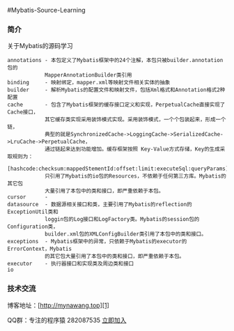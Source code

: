 ﻿#Mybatis-Source-Learning


### 简介

关于Mybatis的源码学习

```
annotations - 本包定义了Mybatis框架中的24个注解，本包只被builder.annotation包的
            MapperAnnotationBuilder类引用
binding     - 映射绑定，mapper.xml等映射文件相关实体的抽象
builder     - 解析Mybatis的配置文件和映射文件，包括Xml格式和Annotation格式2种配置
cache       - 包含了Mybatis框架的缓存接口定义和实现，PerpetualCache直接实现了Cache接口，
            其它缓存类实现采用装饰模式实现。采用装饰模式，一个个包装起来，形成一个链，
            典型的就是SynchronizedCache->LoggingCache->SerializedCache->LruCache->PerpetualCache，
            通过链起来达到功能增加。缓存框架按照 Key-Value方式存储，Key的生成采取规则为：
            [hashcode:checksum:mappedStementId:offset:limit:executeSql:queryParams]
            只引用了Mybatis的io包的Resources，不依赖于任何第三方库。Mybatis的其它包
            大量引用了本包中的类和接口，即严重依赖于本包。
cursor      -
datasource  - 数据源相关接口和类，主要引用了Mybatis的reflection的ExceptionUtil类和
            loggin包的Log接口和LogFactory类。Mybatis的session包的Configuration类，
            builder.xml包的XMLConfigBuilder类引用了本包中的类和接口。
exceptions  - Mybatis框架中的异常，只依赖于Mybatis的executor的ErrorContext，Mybatis
            的其它包大量引用了本包中的类和接口，即严重依赖于本包。
executor    - 执行器接口和实现类及周边类和接口
io
```

### 技术交流

博客地址：[http://mynawang.top][1]

QQ群：专注的程序猿 282087535 [立即加入][2]


  [1]: http://mynawang.top
  [2]: http://shang.qq.com/wpa/qunwpa?idkey=632f7c11e0cb5dfc02231352205d9921c50e849a343e4010e4df1c25f59d2e90
